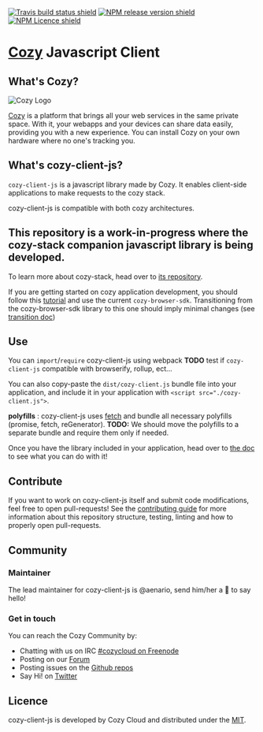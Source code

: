 [![Travis build status shield](https://img.shields.io/travis/cozy/cozy-client-js/master.svg)](https://travis-ci.org/cozy/cozy-client-js)
[![NPM release version shield](https://img.shields.io/npm/v/cozy-client-js.svg)](https://www.npmjs.com/package/cozy-client-js)
[![NPM Licence shield](https://img.shields.io/npm/l/cozy-client-js.svg)](https://github.com/cozy/cozy-client-js/blob/master/LICENSE)


[Cozy][cozy] Javascript Client
==============================


What's Cozy?
------------

![Cozy Logo](https://cdn.rawgit.com/cozy/cozy-guidelines/master/templates/cozy_logo_small.svg)

[Cozy][cozy] is a platform that brings all your web services in the same private space.  With it, your webapps and your devices can share data easily, providing you with a new experience. You can install Cozy on your own hardware where no one's tracking you.


What's cozy-client-js?
------------------

`cozy-client-js` is a javascript library made by Cozy. It enables client-side  applications to make requests to the cozy stack.

cozy-client-js is compatible with both cozy architectures.

## This repository is a work-in-progress where the cozy-stack companion javascript library is being developed.

To learn more about cozy-stack, head over to [its repository](https://github.com/cozy/cozy-stack).

If you are getting started on cozy application development, you should follow this [tutorial](https://dev.cozy.io/clientsideapp.html) and use the current `cozy-browser-sdk`. Transitioning from the cozy-browser-sdk library to this one should imply minimal changes (see [transition doc](https://github.com/cozy/cozy-client-js/blob/master/docs/browser-sdk-transition.md))


Use
---

You can `import`/`require` cozy-client-js using webpack
**TODO** test if `cozy-client-js` compatible with browserify, rollup, ect...

You can also copy-paste the `dist/cozy-client.js` bundle file into your application, and include it in your application with  `<script src="./cozy-client.js">`.

**polyfills** : cozy-client-js uses [fetch](https://fetch.spec.whatwg.org/) and bundle all necessary polyfills (promise, fetch, reGenerator). **TODO:** We should move the polyfills to a separate bundle and require them only if needed.

Once you have the library included in your application, head over to [the doc](./docs/README.md) to see what you can do with it!


Contribute
----------

If you want to work on cozy-client-js itself and submit code modifications, feel free to open pull-requests! See the [contributing guide][contribute] for more information about this repository structure, testing, linting and how to properly open pull-requests.


Community
---------

### Maintainer

The lead maintainer for cozy-client-js is @aenario, send him/her a :beers: to say hello!


### Get in touch

You can reach the Cozy Community by:

- Chatting with us on IRC [#cozycloud on Freenode][freenode]
- Posting on our [Forum][forum]
- Posting issues on the [Github repos][github]
- Say Hi! on [Twitter][twitter]


Licence
-------

cozy-client-js is developed by Cozy Cloud and distributed under the [MIT][MIT].



[cozy]: https://cozy.io "Cozy Cloud"
[setup]: https://dev.cozy.io/#set-up-the-development-environment "Cozy dev docs: Set up the Development Environment"
[doctypes]: https://dev.cozy.io/#main-document-types
[bill-doctype]: https://github.com/cozy-labs/konnectors/blob/master/server/models/bill.coffee
[konnector-doctype]: https://github.com/cozy-labs/konnectors/blob/master/server/models/konnector.coffee
[konnectors]: https://github.com/cozy-labs/konnectors
[MIT]: https://opensource.org/licenses/MIT
[contribute]: CONTRIBUTING.md
[freenode]: http://webchat.freenode.net/?randomnick=1&channels=%23cozycloud&uio=d4
[forum]: https://forum.cozy.io/
[github]: https://github.com/cozy/
[twitter]: https://twitter.com/mycozycloud
[mocha]: https://mochajs.org/
[should]: npmjs.com/package/should
[checkbox]: https://help.github.com/articles/basic-writing-and-formatting-syntax/#task-lists
